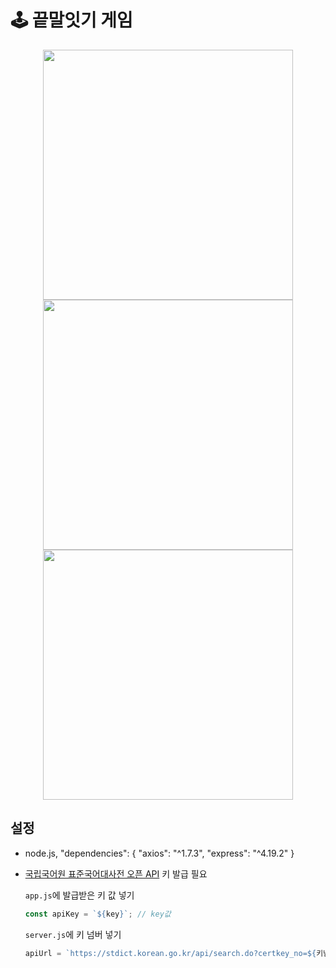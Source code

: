 # 🕹 끝말잇기 게임

<p align="center">
  <img src="https://github.com/user-attachments/assets/c3bb5e4b-7795-4cec-94de-ec6210c98f1c"  height="400"/>
  <img src="https://github.com/user-attachments/assets/bb80349a-f43f-429b-b5fc-7da647f0f8f2"  height="400"/>
  <img src="https://github.com/user-attachments/assets/260bb065-e8bd-4631-b586-358d776511d3"  height="400"/>
</p>

## 설정
- node.js, "dependencies": { "axios": "^1.7.3", "express": "^4.19.2" }

- [국립국어원 표준국어대사전 오픈 API](https://stdict.korean.go.kr/openapi/openApiInfo.do) 키 발급 필요

  `app.js`에 발급받은 키 값 넣기
  ```javascript
  const apiKey = `${key}`; // key값
  ```
  `server.js`에 키 넘버 넣기
  ```javascript
  apiUrl = `https://stdict.korean.go.kr/api/search.do?certkey_no=${키넘버}&key=${key}...`;
  ```
